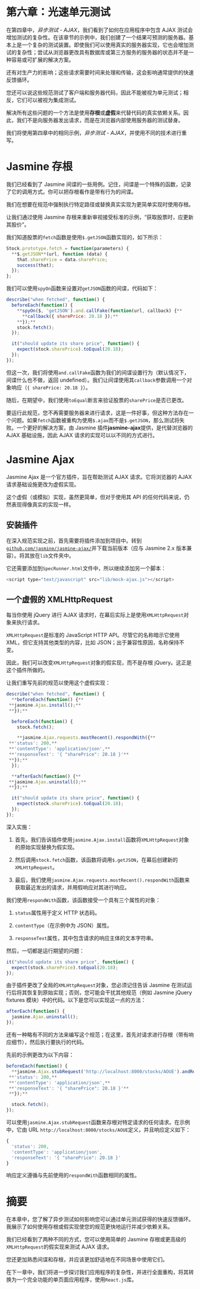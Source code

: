 # 第六章：光速单元测试

在第四章中，*异步测试 - AJAX*，我们看到了如何在应用程序中包含 AJAX 测试会增加测试的复杂性。在该章节的示例中，我们创建了一个结果可预测的服务器。基本上是一个复杂的测试装置。即使我们可以使用真实的服务器实现，它也会增加测试的复杂性；尝试从浏览器更改具有数据库或第三方服务的服务器的状态并不是一种容易或可扩展的解决方案。

还有对生产力的影响；这些请求需要时间来处理和传输，这会影响通常提供的快速反馈循环。

您还可以说这些规范测试了客户端和服务器代码，因此不能被视为单元测试；相反，它们可以被视为集成测试。

解决所有这些问题的一个方法是使用**存根**或**虚假**来代替代码的真实依赖关系。因此，我们不是向服务器发出请求，而是在浏览器内部使用服务器的测试替身。

我们将使用第四章中的相同示例，*异步测试 - AJAX*，并使用不同的技术进行重写。

# Jasmine 存根

我们已经看到了 Jasmine 间谍的一些用例。记住，间谍是一个特殊的函数，记录了它的调用方式。你可以把存根看作是带有行为的间谍。

我们在想要在规范中强制执行特定路径或替换真实实现为更简单实现时使用存根。

让我们通过使用 Jasmine 存根来重新审视接受标准的示例，“获取股票时，应更新其股价”。

我们知道股票的`fetch`函数是使用`$.getJSON`函数实现的，如下所示：

```js
Stock.prototype.fetch = function(parameters) {
  **$.getJSON**(url, function (data) {
    that.sharePrice = data.sharePrice;
    success(that);
  });
};
```

我们可以使用`spyOn`函数来设置对`getJSON`函数的间谍，代码如下：

```js
describe("when fetched", function() {
  beforeEach(function() {
    **spyOn($, 'getJSON').and.callFake(function(url, callback) {**
      **callback({ sharePrice: 20.18 });**
    **});**
    stock.fetch();
  });

  it("should update its share price", function() {
    expect(stock.sharePrice).toEqual(20.18);
  });
});
```

但这一次，我们将使用`and.callFake`函数为我们的间谍设置行为（默认情况下，间谍什么也不做，返回 undefined）。我们让间谍使用其`callback`参数调用一个对象响应（`{ sharePrice: 20.18 }`）。

随后，在期望中，我们使用`toEqual`断言来验证股票的`sharePrice`是否已更改。

要运行此规范，您不再需要服务器来进行请求，这是一件好事，但这种方法存在一个问题。如果`fetch`函数被重构为使用`$.ajax`而不是`$.getJSON`，那么测试将失败。一个更好的解决方案，由 Jasmine 插件**jasmine-ajax**提供，是代替浏览器的 AJAX 基础设施，因此 AJAX 请求的实现可以以不同的方式进行。

# Jasmine Ajax

Jasmine Ajax 是一个官方插件，旨在帮助测试 AJAX 请求。它将浏览器的 AJAX 请求基础设施更改为虚假实现。

这个虚假（或模拟）实现，虽然更简单，但对于使用其 API 的任何代码来说，仍然表现得像真实的实现一样。

## 安装插件

在深入规范实现之前，首先需要将插件添加到项目中。转到[`github.com/jasmine/jasmine-ajax/`](https://github.com/jasmine/jasmine-ajax/)并下载当前版本（应与 Jasmine 2.x 版本兼容）。将其放在`lib`文件夹中。

它还需要添加到`SpecRunner.html`文件中，所以继续添加另一个脚本：

```js
<script type="text/javascript" src="lib/mock-ajax.js"></script>
```

## 一个虚假的 XMLHttpRequest

每当你使用 jQuery 进行 AJAX 请求时，在幕后实际上是使用`XMLHttpRequest`对象来执行请求。

`XMLHttpRequest`是标准的 JavaScript HTTP API。尽管它的名称暗示它使用 XML，但它支持其他类型的内容，比如 JSON；出于兼容性原因，名称保持不变。

因此，我们可以改变`XMLHttpRequest`对象的假实现，而不是存根 jQuery。这正是这个插件所做的。

让我们重写先前的规范以使用这个虚假实现：

```js
describe("when fetched", function() {
  **beforeEach(function() {**
 **jasmine.Ajax.install();**
 **});**

  beforeEach(function() {
    stock.fetch();

    **jasmine.Ajax.requests.mostRecent().respondWith({**
 **'status': 200,**
 **'contentType': 'application/json',**
 **'responseText': '{ "sharePrice": 20.18 }'**
 **});**
  });

  **afterEach(function() {**
 **jasmine.Ajax.uninstall();**
 **});**

  it("should update its share price", function() {
    expect(stock.sharePrice).toEqual(20.18);
  });
});
```

深入实施：

1.  首先，我们告诉插件使用`jasmine.Ajax.install`函数将`XMLHttpRequest`对象的原始实现替换为假实现。

1.  然后调用`stock.fetch`函数，该函数将调用`$.getJSON`，在幕后创建新的`XMLHttpRequest`。

1.  最后，我们使用`jasmine.Ajax.requests.mostRecent().respondWith`函数来获取最近发出的请求，并用假响应对其进行响应。

我们使用`respondWith`函数，该函数接受一个具有三个属性的对象：

1.  `status`属性用于定义 HTTP 状态码。

1.  `contentType`（在示例中为 JSON）属性。

1.  `responseText`属性，其中包含请求的响应主体的文本字符串。

然后，一切都是运行期望的问题：

```js
it("should update its share price", function() {
  expect(stock.sharePrice).toEqual(20.18);
});
```

由于插件更改了全局的`XMLHttpRequest`对象，您必须记住告诉 Jasmine 在测试运行后将其恢复到原始实现；否则，您可能会干扰其他规范（例如 Jasmine jQuery fixtures 模块）中的代码。以下是您可以实现这一点的方法：

```js
afterEach(function() {
  jasmine.Ajax.uninstall();
});
```

还有一种略有不同的方法来编写这个规范；在这里，首先对请求进行存根（带有响应细节），然后执行要执行的代码。

先前的示例更改为以下内容：

```js
beforeEach(function() {
  **jasmine.Ajax.stubRequest('http://localhost:8000/stocks/AOUE').andReturn({**
 **'status': 200,**
 **'contentType': 'application/json',**
 **'responseText': '{ "sharePrice": 20.18 }'**
 **});**

  stock.fetch();
});
```

可以使用`jasmine.Ajax.stubRequest`函数来存根对特定请求的任何请求。在示例中，它由 URL `http://localhost:8000/stocks/AOUE`定义，并且响应定义如下：

```js
{
  'status': 200,
  'contentType': 'application/json',
  'responseText': '{ "sharePrice": 20.18 }'
}
```

响应定义遵循与先前使用的`respondWith`函数相同的属性。

# 摘要

在本章中，您了解了异步测试如何影响您可以通过单元测试获得的快速反馈循环。我展示了如何使用存根或假实现使您的规范更快地运行并减少依赖关系。

我们已经看到了两种不同的方式，您可以使用简单的 Jasmine 存根或更高级的`XMLHttpRequest`的假实现来测试 AJAX 请求。

您还更加熟悉间谍和存根，并应该更加舒适地在不同场景中使用它们。

在下一章中，我们将进一步探讨我们应用程序的复杂性，并进行全面重构，将其转换为一个完全功能的单页面应用程序，使用`React.js`库。
